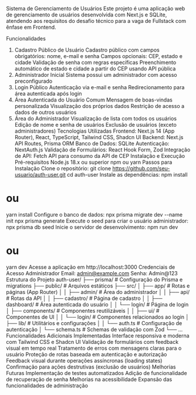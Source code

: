 Sistema de Gerenciamento de Usuários
Este projeto é uma aplicação web de gerenciamento de usuários desenvolvida com Next.js e SQLite, atendendo aos requisitos do desafio técnico para a vaga de Fullstack com ênfase em Frontend.

Funcionalidades
1. Cadastro Público de Usuário
Cadastro público com campos obrigatórios: nome, e-mail e senha
Campos opcionais: CEP, estado e cidade
Validação de senha com regras específicas
Preenchimento automático de estado e cidade a partir do CEP usando API pública
2. Administrador Inicial
Sistema possui um administrador com acesso preconfigurado
3. Login Público
Autenticação via e-mail e senha
Redirecionamento para área autenticada após login
4. Área Autenticada do Usuário Comum
Mensagem de boas-vindas personalizada
Visualização dos próprios dados
Restrição de acesso a dados de outros usuários
5. Área do Administrador
Visualização de lista com todos os usuários
Edição de nome e senha de usuários
Exclusão de usuários (exceto administradores)
Tecnologias Utilizadas
Frontend: Next.js 14 (App Router), React, TypeScript, Tailwind CSS, Shadcn UI
Backend: Next.js API Routes, Prisma ORM
Banco de Dados: SQLite
Autenticação: NextAuth.js
Validação de Formulários: React Hook Form, Zod
Integração de API: Fetch API para consumo da API de CEP
Instalação e Execução
Pré-requisitos
Node.js 18.x ou superior
npm ou yarn
Passos para Instalação
Clone o repositório:
git clone https://github.com/seu-usuario/auth-user.git
cd auth-user
Instale as dependências:
npm install
# ou
yarn install
Configure o banco de dados:
npx prisma migrate dev --name init
npx prisma generate
Execute o seed para criar o usuário administrador:
npx prisma db seed
Inicie o servidor de desenvolvimento:
npm run dev
# ou
yarn dev
Acesse a aplicação em http://localhost:3000
Credenciais de Acesso
Administrador
Email: admin@example.com
Senha: Admin@123
Estrutura do Projeto
auth-user/
├── prisma/                  # Configuração do Prisma e migrations
├── public/                  # Arquivos estáticos
├── src/
│   ├── app/                 # Rotas e páginas (App Router)
│   │   ├── admin/           # Área do administrador
│   │   ├── api/             # Rotas da API
│   │   ├── cadastro/        # Página de cadastro
│   │   ├── dashboard/       # Área autenticada do usuário
│   │   └── login/           # Página de login
│   ├── components/          # Componentes reutilizáveis
│   │   ├── ui/              # Componentes de UI
│   │   └── login/           # Componentes relacionados ao login
│   ├── lib/                 # Utilitários e configurações
│   │   └── auth.ts          # Configuração de autenticação
│   └── schema.ts            # Schemas de validação com Zod
└── ...
Funcionalidades Adicionais Implementadas
Interface responsiva e moderna com Tailwind CSS e Shadcn UI
Validação de formulários com feedback visual em tempo real
Tratamento de erros com mensagens claras para o usuário
Proteção de rotas baseada em autenticação e autorização
Feedback visual durante operações assíncronas (loading states)
Confirmação para ações destrutivas (exclusão de usuários)
Melhorias Futuras
Implementação de testes automatizados
Adição de funcionalidade de recuperação de senha
Melhorias na acessibilidade
Expansão das funcionalidades de administração
